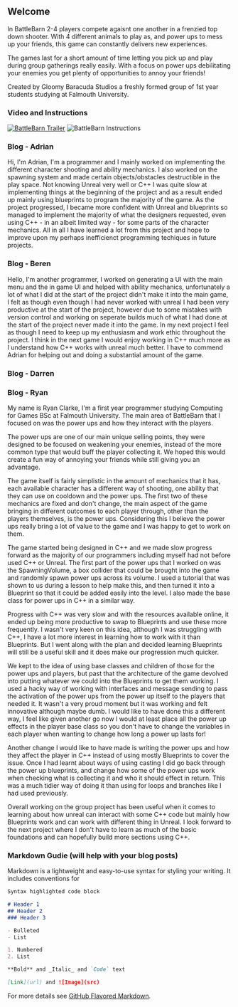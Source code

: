 ## Welcome

In BattleBarn 2-4 players compete agaisnt one another in a frenzied top down shooter. With 4 different animals to play as, and power ups to mess up your friends, this game can constantly delivers new experiences.

The games last for a short amount of time letting you pick up and play during group gatherings really easily. With a focus on power ups debilitating your enemies you get plenty of opportunities to annoy your friends!

Created by Gloomy Baracuda Studios a freshly formed group of 1st year students studying at Falmouth University.

### Video and Instructions

[![BattleBarn Trailer](https://i.imgur.com/4etFEJ1.jpg)](https://youtu.be/rlgZfpDi7L8 "BattleBarn Trailer")
![BattleBarn Instructions](https://i.imgur.com/2qu7pWc.jpg)


### Blog - Adrian
Hi, I'm Adrian, I'm a programmer and I mainly worked on implementing the different character shooting and ability mechanics. I also worked on the spawning system and made certain objects/obstacles destructible in the play space. Not knowing Unreal very well or C++ I was quite slow at implementing things at the beginning of the project and as a result ended up mainly using blueprints to program the majority of the game. As the project progressed, I became more confident with Unreal and blueprints so managed to implement the majority of what the designers requested, even using C++ - in an albeit limited way - for some parts of the character mechanics. All in all I have learned a lot from this project and hope to improve upon my perhaps inefficienct programming techiques in future projects.

### Blog - Beren
Hello, I'm another programmer, I worked on generating a UI with the main menu and the in game UI and helped with ability mechanics, unfortunately a lot of what I did at the start of the project didn't make it into the main game, I felt as though even though I had never worked with unreal I had been very productive at the start of the project, however due to some mistakes with version control and working on seperate builds much of what I had done at the start of the project never made it into the game. In my next project I feel as though I need to keep up my enthusiasm and work ethic throughout the project. I think in the next game I would enjoy working in C++ much more as I understand how C++ works with unreal much better. I have to commend Adrian for helping out and doing a substantial amount of the game.

### Blog - Darren

### Blog - Ryan
My name is Ryan Clarke, I'm a first year programmer studying Computing for Games BSc at Falmouth University. The main area of BattleBarn that I focused on was the power ups and how they interact with the players.

The power ups are one of our main unique selling points, they were designed to be focused on weakening your enemies, instead of the more common type that would buff the player collecting it. We hoped this would create a fun way of annoying your friends while still giving you an advantage.

The game itself is fairly simplistic in the amount of mechanics that it has, each available character has a different way of shooting, one ability that they can use on cooldown and the power ups. The first two of these mechanics are fixed and don't change, the main aspect of the game bringing in different outcomes to each player through, other than the players themselves, is the power ups. Considering this I believe the power ups really bring a lot of value to the game and I was happy to get to work on them.

The game started being designed in C++ and we made slow progress forward as the majority of our programmers including myself had not before used C++ or Unreal. The first part of the power ups that I worked on was the SpawningVolume, a box collider that could be brought into the game and randomly spawn power ups across its volume. I used a tutorial that was shown to us during a lesson to help make this, and then turned it into a Blueprint so that it could be added easily into the level. I also made the base class for power ups in C++ in a similar way.

Progress with C++ was very slow and with the resources available online, it ended up being more productive to swap to Blueprints and use these more frequently. I wasn't very keen on this idea, although I was struggling with C++, I have a lot more interest in learning how to work with it than Blueprints. But I went along with the plan and decided learning Blueprints will still be a useful skill and it does make our progression much quicker.

We kept to the idea of using base classes and children of those for the power ups and players, but past that the architecture of the game devolved into putting whatever we could into the Blueprints to get them working. I used a hacky way of working with interfaces and message sending to pass the activation of the power ups from the power up itself to the players that needed it. It wasn't a very proud moment but it was working and felt innovative although maybe dumb. I would like to have done this a different way, I feel like given another go now I would at least place all the power up effects in the player base class so you don't have to change the variables in each player when wanting to change how long a power up lasts for!

Another change I would like to have made is writing the power ups and how they affect the player in C++ instead of using mostly Blueprints to cover the issue. Once I had learnt about ways of using casting I did go back through the power up blueprints, and change how some of the power ups work when checking what is collecting it and who it should effect in return. This was a much tidier way of doing it than using for loops and branches like I had used previously.

Overall working on the group project has been useful when it comes to learning about how unreal can interact with some C++ code but mainly how Blueprints work and can work with different thing in Unreal. I look forward to the next project where I don't have to learn as much of the basic foundations and can hopefully build more sections using C++.


### Markdown Gudie (will help with your blog posts)

Markdown is a lightweight and easy-to-use syntax for styling your writing. It includes conventions for

```markdown
Syntax highlighted code block

# Header 1
## Header 2
### Header 3

- Bulleted
- List

1. Numbered
2. List

**Bold** and _Italic_ and `Code` text

[Link](url) and ![Image](src)
```

For more details see [GitHub Flavored Markdown](https://guides.github.com/features/mastering-markdown/).
